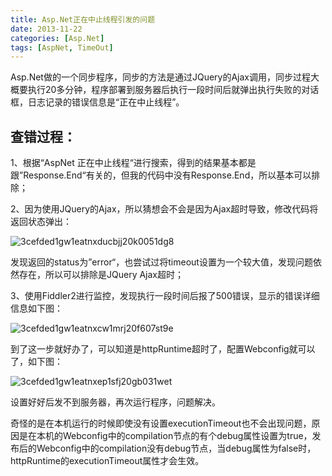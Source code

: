 ```yaml
---
title: Asp.Net正在中止线程引发的问题
date: 2013-11-22
categories: [Asp.Net]
tags: [AspNet, TimeOut]
---
```


Asp.Net做的一个同步程序，同步的方法是通过JQuery的Ajax调用，同步过程大概要执行20多分钟，程序部署到服务器后执行一段时间后就弹出执行失败的对话框，日志记录的错误信息是“正在中止线程”。

## 查错过程：

1、根据“AspNet 正在中止线程“进行搜索，得到的结果基本都是跟”Response.End“有关的，但我的代码中没有Response.End，所以基本可以排除；

2、因为使用JQuery的Ajax，所以猜想会不会是因为Ajax超时导致，修改代码将返回状态弹出：

![3cefded1gw1eatnxducbjj20k0051dg8](http://oec2003.qiniudn.com/3cefded1gw1eatnxducbjj20k0051dg8.jpg)

发现返回的status为”error“，也尝试过将timeout设置为一个较大值，发现问题依然存在，所以可以排除是JQuery Ajax超时；

3、使用Fiddler2进行监控，发现执行一段时间后报了500错误，显示的错误详细信息如下图：

![3cefded1gw1eatnxcw1mrj20f607st9e](http://oec2003.qiniudn.com/3cefded1gw1eatnxcw1mrj20f607st9e.jpg)

到了这一步就好办了，可以知道是httpRuntime超时了，配置Webconfig就可以了，如下图：

![3cefded1gw1eatnxep1sfj20gb031wet](http://oec2003.qiniudn.com/3cefded1gw1eatnxep1sfj20gb031wet.jpg)

设置好好后发不到服务器，再次运行程序，问题解决。

奇怪的是在本机运行的时候即使没有设置executionTimeout也不会出现问题，原因是在本机的Webconfig中的compilation节点的有个debug属性设置为true，发布后的Webconfig中的compilation没有debug节点，当debug属性为false时，httpRuntime的executionTimeout属性才会生效。


